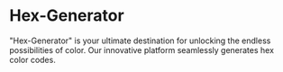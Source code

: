 # Hex-Generator
"Hex-Generator" is your ultimate destination for unlocking the endless possibilities of color. Our innovative platform seamlessly generates hex color codes.
